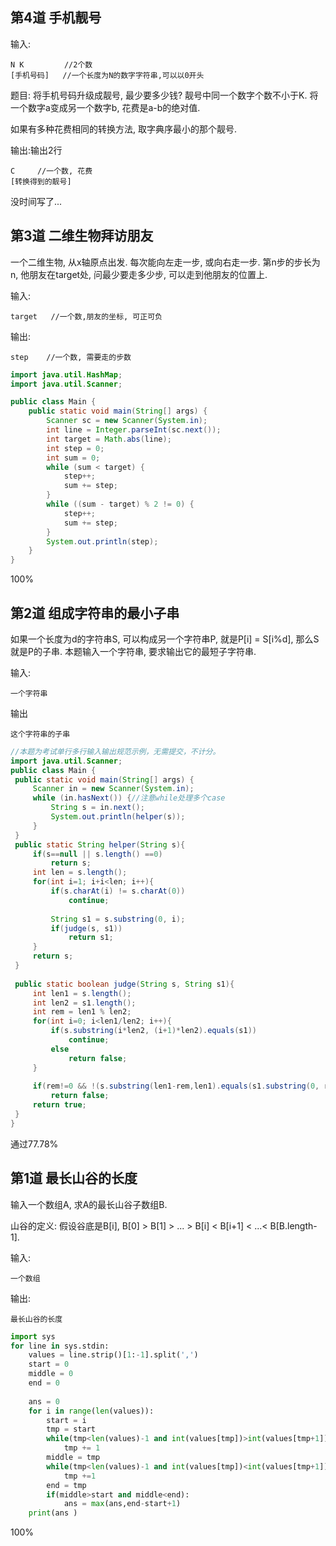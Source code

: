 ## 第4道 手机靓号

输入:

```
N K  		//2个数
[手机号码]   //一个长度为N的数字字符串,可以以0开头
```

题目:  将手机号码升级成靓号, 最少要多少钱? 靓号中同一个数字个数不小于K.  将一个数字a变成另一个数字b, 花费是a-b的绝对值.

如果有多种花费相同的转换方法, 取字典序最小的那个靓号.

输出:输出2行

```
C     //一个数, 花费
[转换得到的靓号]
```

没时间写了...



## 第3道 二维生物拜访朋友

一个二维生物, 从x轴原点出发. 每次能向左走一步, 或向右走一步.  第n步的步长为n, 他朋友在target处, 问最少要走多少步, 可以走到他朋友的位置上.

输入:

```
target   //一个数,朋友的坐标, 可正可负
```

输出:

```
step 	//一个数, 需要走的步数
```

```java
import java.util.HashMap;
import java.util.Scanner;

public class Main {
    public static void main(String[] args) {
        Scanner sc = new Scanner(System.in);
        int line = Integer.parseInt(sc.next());
        int target = Math.abs(line);
        int step = 0;
        int sum = 0;
        while (sum < target) {
            step++;
            sum += step;
        }
        while ((sum - target) % 2 != 0) {
            step++;
            sum += step;
        }
        System.out.println(step);
    }
}
```

100%



## 第2道 组成字符串的最小子串

如果一个长度为d的字符串S,  可以构成另一个字符串P,  就是P[i] = S[i%d], 那么S就是P的子串. 本题输入一个字符串, 要求输出它的最短子字符串.

输入:

```
一个字符串
```

输出

```
这个字符串的子串
```

```java
//本题为考试单行多行输入输出规范示例，无需提交，不计分。
import java.util.Scanner;
public class Main {
 public static void main(String[] args) {
     Scanner in = new Scanner(System.in);
     while (in.hasNext()) {//注意while处理多个case
         String s = in.next();
         System.out.println(helper(s));
     }
 }
 public static String helper(String s){
     if(s==null || s.length() ==0)
         return s;
     int len = s.length();
     for(int i=1; i+i<len; i++){
         if(s.charAt(i) != s.charAt(0))
             continue;
         
         String s1 = s.substring(0, i);
         if(judge(s, s1))
             return s1;
     }
     return s;
 }
 
 public static boolean judge(String s, String s1){
     int len1 = s.length();
     int len2 = s1.length();
     int rem = len1 % len2;
     for(int i=0; i<len1/len2; i++){
         if(s.substring(i*len2, (i+1)*len2).equals(s1))
             continue;
         else
             return false;
     }
     
     if(rem!=0 && !(s.substring(len1-rem,len1).equals(s1.substring(0, rem))))
         return false;
     return true;
 }
}
```

通过77.78%



## 第1道 最长山谷的长度

输入一个数组A, 求A的最长山谷子数组B.

山谷的定义: 假设谷底是B[i], B[0] > B[1] > ... > B[i] < B[i+1] < ...< B[B.length-1].

输入:

```
一个数组
```

输出:

```
最长山谷的长度
```

```python
import sys
for line in sys.stdin:
    values = line.strip()[1:-1].split(',')
    start = 0
    middle = 0
    end = 0
    
    ans = 0
    for i in range(len(values)):
        start = i
        tmp = start
        while(tmp<len(values)-1 and int(values[tmp])>int(values[tmp+1])):
            tmp += 1
        middle = tmp
        while(tmp<len(values)-1 and int(values[tmp])<int(values[tmp+1])):
            tmp +=1
        end = tmp
        if(middle>start and middle<end):
            ans = max(ans,end-start+1)
    print(ans )
```

100%